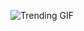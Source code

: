 
<!-- GIF_SECTION -->
![Trending GIF](https://media2.giphy.com/media/v1.Y2lkPThiYjIxNzcydndscWYyMXhmZ3c4YThzN25tb2Rwc3dyMzhlcnMwdWEyYXczZXlvcyZlcD12MV9naWZzX3NlYXJjaCZjdD1n/J2F2sOPmoTjYy57spN/giphy.gif)
<!-- END_GIF_SECTION -->
